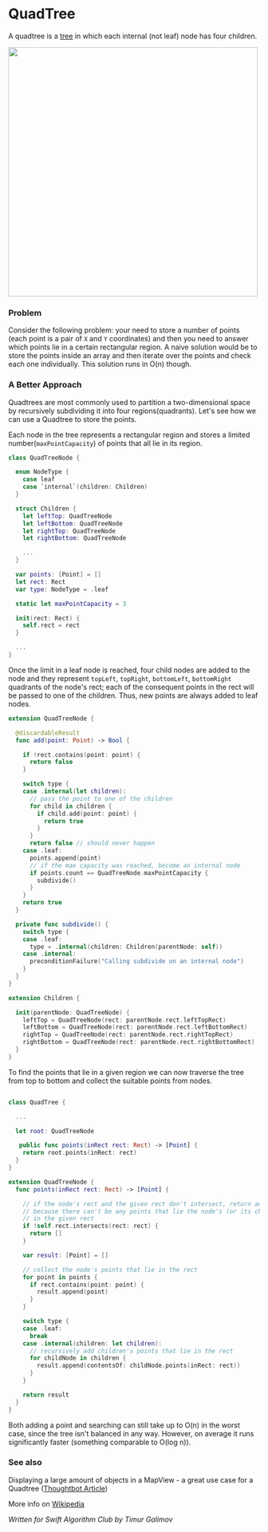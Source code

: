 # QuadTree

A quadtree is a [tree](https://github.com/raywenderlich/swift-algorithm-club/tree/master/Tree) in which each internal (not leaf) node has four children.

<img src="https://github.com/timaktimak/swift-algorithm-club/blob/master/QuadTree/Images/quadtree.png" width="500">

### Problem

Consider the following problem: your need to store a number of points (each point is a pair of `X` and `Y` coordinates) and then you need to answer which points lie in a certain rectangular region. A naive solution would be to store the points inside an array and then iterate over the points and check each one individually. This solution runs in O(n) though.

### A Better Approach

Quadtrees are most commonly used to partition a two-dimensional space by recursively subdividing it into four regions(quadrants). Let's see how we can use a Quadtree to store the points.

Each node in the tree represents a rectangular region and stores a limited number(`maxPointCapacity`) of points that all lie in its region.

```swift
class QuadTreeNode {

  enum NodeType {
    case leaf
    case `internal`(children: Children)
  }

  struct Children {
    let leftTop: QuadTreeNode
    let leftBottom: QuadTreeNode
    let rightTop: QuadTreeNode
    let rightBottom: QuadTreeNode

    ...
  }

  var points: [Point] = []
  let rect: Rect
  var type: NodeType = .leaf

  static let maxPointCapacity = 3

  init(rect: Rect) {
    self.rect = rect
  }

  ...
}

```
Once the limit in a leaf node is reached, four child nodes are added to the node and they represent `topLeft`, `topRight`, `bottomLeft`, `bottomRight` quadrants of the node's rect; each of the consequent points in the rect will be passed to one of the children. Thus, new points are always added to leaf nodes.

```swift
extension QuadTreeNode {

  @discardableResult
  func add(point: Point) -> Bool {

    if !rect.contains(point: point) {
      return false
    }

    switch type {
    case .internal(let children):
      // pass the point to one of the children
      for child in children {
        if child.add(point: point) {
          return true
        }
      }
      return false // should never happen
    case .leaf:
      points.append(point)
      // if the max capacity was reached, become an internal node
      if points.count == QuadTreeNode.maxPointCapacity {
        subdivide()
      }
    }
    return true
  }

  private func subdivide() {
    switch type {
    case .leaf:
      type = .internal(children: Children(parentNode: self))
    case .internal:
      preconditionFailure("Calling subdivide on an internal node")
    }
  }
}

extension Children {

  init(parentNode: QuadTreeNode) {
    leftTop = QuadTreeNode(rect: parentNode.rect.leftTopRect)
    leftBottom = QuadTreeNode(rect: parentNode.rect.leftBottomRect)
    rightTop = QuadTreeNode(rect: parentNode.rect.rightTopRect)
    rightBottom = QuadTreeNode(rect: parentNode.rect.rightBottomRect)
  }
}

```

To find the points that lie in a given region we can now traverse the tree from top to bottom and collect the suitable points from nodes.

```swift

class QuadTree {

  ...

  let root: QuadTreeNode

   public func points(inRect rect: Rect) -> [Point] {
    return root.points(inRect: rect)
  }
}

extension QuadTreeNode {
  func points(inRect rect: Rect) -> [Point] {

    // if the node's rect and the given rect don't intersect, return an empty array,
    // because there can't be any points that lie the node's (or its children's) rect and
    // in the given rect
    if !self.rect.intersects(rect: rect) {
      return []
    }

    var result: [Point] = []

    // collect the node's points that lie in the rect
    for point in points {
      if rect.contains(point: point) {
        result.append(point)
      }
    }

    switch type {
    case .leaf:
      break
    case .internal(children: let children):
      // recursively add children's points that lie in the rect
      for childNode in children {
        result.append(contentsOf: childNode.points(inRect: rect))
      }
    }

    return result
  }
}

```

Both adding a point and searching can still take up to O(n) in the worst case, since the tree isn't balanced in any way. However, on average it runs significantly faster (something comparable to O(log n)).

### See also

Displaying a large amount of objects in a MapView - a great use case for a Quadtree ([Thoughtbot Article](https://robots.thoughtbot.com/how-to-handle-large-amounts-of-data-on-maps))

More info on [Wikipedia](https://en.wikipedia.org/wiki/Quadtree)

*Written for Swift Algorithm Club by Timur Galimov*
